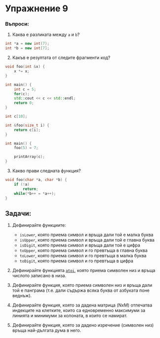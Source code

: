 # Упражнение 9

### Въпроси:

1. Каква е разликата между `a` и `b`?

```cpp
int *a = new int(7);
int *b = new int[7];
```

2. Какъв е резултата от следите фрагменти код?
```cpp
void foo(int &x) {
	x *= x;
}

int main() {
	int c = 5;
	for(c);
	std::cout << c << std::endl;
	return 0;
}
```

```cpp
int c[10];

int &foo(size_t i) {
	return c[i];
}

int main() {
	foo(5) = 7;

	printArray(c);
}
```

3. Какво прави следната функция?

```cpp
void foo(char *a, char *b) {
	if (!a)
		return;
	while(*b++ = *a++);
}
```

## Задачи:

1. Дефинирайте функциите:
   - `isLower`, която приема символ и връща дали той е малка буква
   - `isUpper`, която приема символ и връща дали той е главна буква
   - `isDigit`, която приема символ и връща дали той е цифра
   - `toUpper`, която приема символ и го превтъща в главна буква
   - `toLower`, която приема символ и го превтъща в малка буква
   - `toDigit`, която приема символ и го превтъща в цифра

2. Дефинирайте функцията [`atoi`](https://en.cppreference.com/w/cpp/string/byte/atoi), която приема символен низ и връща числото записано в низа.

3. Дефинирайте функция, която приема символен низ и връща дали той е панграма (т.е. дали съдържа всяка буква от азбуката поне веднъж).

4. Дефинирайте функция, която за дадена матрица (NxM) отпечатва индекците на клетките, които са едновременно максимуми за линията и минимуми за колоната, в които се намират.

5. Дефинирайте функция, която за дадено изречение (символен низ) връща най-дългата дума в него.

